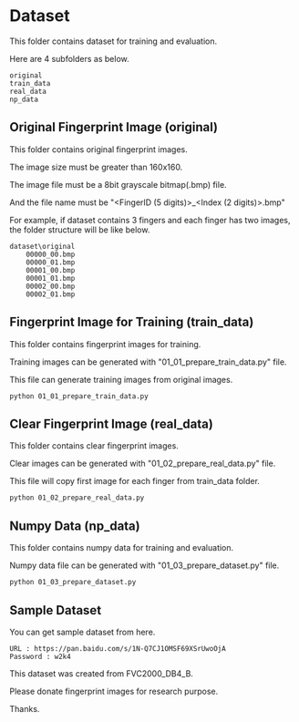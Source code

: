 # Dataset

This folder contains dataset for training and evaluation.

Here are 4 subfolders as below.

    original
    train_data
    real_data
    np_data


## Original Fingerprint Image (original)

This folder contains original fingerprint images.

The image size must be greater than 160x160.

The image file must be a 8bit grayscale bitmap(.bmp) file.

And the file name must be "<FingerID (5 digits)>_<Index (2 digits)>.bmp"

For example, if dataset contains 3 fingers and each finger has two images, the folder structure will be like below.

    dataset\original
        00000_00.bmp
        00000_01.bmp
        00001_00.bmp
        00001_01.bmp
        00002_00.bmp
        00002_01.bmp


## Fingerprint Image for Training (train_data)

This folder contains fingerprint images for training.

Training images can be generated with "01_01_prepare_train_data.py" file.

This file can generate training images from original images.

    python 01_01_prepare_train_data.py


## Clear Fingerprint Image (real_data)

This folder contains clear fingerprint images.

Clear images can be generated with "01_02_prepare_real_data.py" file.

This file will copy first image for each finger from train_data folder.

    python 01_02_prepare_real_data.py


## Numpy Data (np_data)

This folder contains numpy data for training and evaluation.

Numpy data file can be generated with "01_03_prepare_dataset.py" file.

    python 01_03_prepare_dataset.py


## Sample Dataset

You can get sample dataset from here.

    URL : https://pan.baidu.com/s/1N-Q7CJ1OMSF69XSrUwoOjA
    Password : w2k4

This dataset was created from FVC2000_DB4_B.

Please donate fingerprint images for research purpose.

Thanks.
